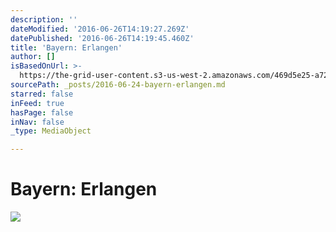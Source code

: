 ```yaml
---
description: ''
dateModified: '2016-06-26T14:19:27.269Z'
datePublished: '2016-06-26T14:19:45.460Z'
title: 'Bayern: Erlangen'
author: []
isBasedOnUrl: >-
  https://the-grid-user-content.s3-us-west-2.amazonaws.com/469d5e25-a720-4781-8542-2ba10a938cf8.jpg
sourcePath: _posts/2016-06-24-bayern-erlangen.md
starred: false
inFeed: true
hasPage: false
inNav: false
_type: MediaObject

---
```

# Bayern: Erlangen
![](https://the-grid-user-content.s3-us-west-2.amazonaws.com/469d5e25-a720-4781-8542-2ba10a938cf8.jpg)